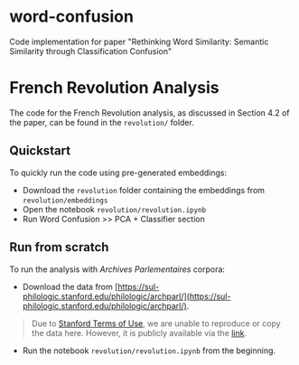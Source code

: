 # word-confusion
Code implementation for paper "Rethinking Word Similarity: Semantic Similarity through Classification Confusion"
# French Revolution Analysis
The code for the French Revolution analysis, as discussed in Section 4.2 of the paper, can be found in the `revolution/` folder.
## Quickstart
To quickly run the code using pre-generated embeddings:
- Download the `revolution` folder containing the embeddings from `revolution/embeddings`
- Open the notebook `revolution/revolution.ipynb`
- Run Word Confusion >> PCA + Classifier section
## Run from scratch
To run the analysis with _Archives Parlementaires_ corpora:
- Download the data from [https://sul-philologic.stanford.edu/philologic/archparl/](https://sul-philologic.stanford.edu/philologic/archparl/).
>  Due to [Stanford Terms of Use](https://www.stanford.edu/site/terms/), we are unable to reproduce or copy the data here. However, it is publicly available via the [link](https://sul-philologic.stanford.edu/philologic/archparl/).
- Run the notebook `revolution/revolution.ipynb` from the beginning.
